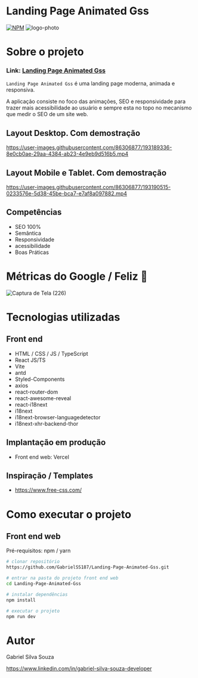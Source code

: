 # Landing Page Animated Gss
[![NPM](https://img.shields.io/npm/l/react)](https://github.com/GabrielSS187/Landing-Page-Animated-Gss/blob/main/LICENSE) 
![logo-photo](https://user-images.githubusercontent.com/86306877/193192072-8f405dee-defa-4f09-a348-bc8ea60aa47f.png)


# Sobre o projeto

### Link: [Landing Page Animated Gss](https://landing-page-animated-gss.vercel.app/)

``Landing Page Animated Gss`` é uma landing page moderna, animada e responsiva.

A aplicação consiste no foco das animações, SEO e responsividade para trazer mais acessibilidade ao usuário e sempre esta
no topo no mecanismo que medir o SEO de um site web.

## Layout Desktop. Com demostração
https://user-images.githubusercontent.com/86306877/193189336-8e0cb0ae-29aa-4384-ab23-4e9eb9d516b5.mp4

## Layout Mobile e Tablet. Com demostração
https://user-images.githubusercontent.com/86306877/193190515-0233576e-5d38-45be-bca7-e7af8a097882.mp4

## Competências
- SEO 100%
- Semântica
- Responsividade
- acessibilidade
- Boas Práticas

# Métricas do Google / Feliz 🙂
![Captura de Tela (226)](https://user-images.githubusercontent.com/86306877/193191094-279c60a0-55ad-4487-88c0-c0a823e52fa2.png)

# Tecnologias utilizadas

## Front end
- HTML / CSS / JS / TypeScript
- React JS/TS
- Vite
- antd
- Styled-Components
- axios
- react-router-dom
- react-awesome-reveal
- react-i18next
- i18next
- i18next-browser-languagedetector
- i18next-xhr-backend-thor

## Implantação em produção

- Front end web: Vercel

## Inspiração / Templates
- https://www.free-css.com/

# Como executar o projeto

## Front end web
Pré-requisitos: npm / yarn

```bash
# clonar repositório
https://github.com/GabrielSS187/Landing-Page-Animated-Gss.git

# entrar na pasta do projeto front end web
cd Landing-Page-Animated-Gss

# instalar dependências
npm install

# executar o projeto
npm run dev
```

# Autor

Gabriel Silva Souza

https://www.linkedin.com/in/gabriel-silva-souza-developer

